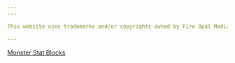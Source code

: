 ```yaml
---
---

This website uses trademarks and/or copyrights owned by Fire Opal Media, which are used under the Fire Opal Media, 13th Age Community Use Policy. We are expressly prohibited from charging you to use or access this content. This website is not published, endorsed, or specifically approved by Fire Opal Media. For more information about Fire Opal Media’s 13th Age Community Use Policy, please visit [www.fireopalmedia.com/13th-age-community-use](//www.fireopalmedia.com/13th-age-community-use). For more information about Fire Opal Media and 13th Age products, please visit [www.fireopalmedia.com](//www.fireopalmedia.com) and [www.pelgranepress.com](//www.pelgranepress.com).

---
```


[Monster Stat Blocks](https://13th-age.github.io/Monster-Stat-Blocks)
